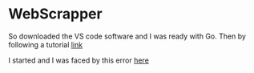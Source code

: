 # WebScrapper

So downloaded the VS code software and I was ready with Go. Then by following a tutorial [link](https://www.youtube.com/watch?v=3KsE7zMm-AI&t=1160s)

I started and I was faced by this error [here](Scrappererror.png)
